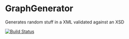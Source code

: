 # GraphGenerator
Generates random stuff in a XML validated against an XSD

[![Build Status](https://travis-ci.org/lcappuccio/RandomStuffInAZip.svg?branch=master)](https://travis-ci.org/lcappuccio/RandomStuffInAZip)